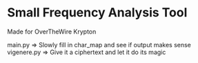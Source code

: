 # Small Frequency Analysis Tool
Made for OverTheWire Krypton

main.py => Slowly fill in char_map and see if output makes sense
vigenere.py => Give it a ciphertext and let it do its magic
